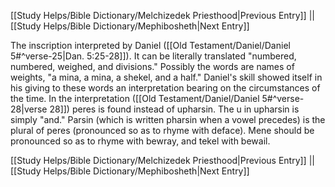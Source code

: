 [[Study Helps/Bible Dictionary/Melchizedek Priesthood|Previous Entry]]  ||  [[Study Helps/Bible Dictionary/Mephibosheth|Next Entry]]

 The inscription interpreted by Daniel ([[Old Testament/Daniel/Daniel 5#^verse-25|Dan. 5:25-28]]). It can be literally translated "numbered, numbered, weighed, and divisions." Possibly the words are names of weights, "a mina, a mina, a shekel, and a half." Daniel's skill showed itself in his giving to these words an interpretation bearing on the circumstances of the time. In the interpretation ([[Old Testament/Daniel/Daniel 5#^verse-28|verse 28]]) peres is found instead of upharsin. The u in upharsin is simply "and." Parsin (which is written pharsin when a vowel precedes) is the plural of peres (pronounced so as to rhyme with deface). Mene should be pronounced so as to rhyme with bewray, and tekel with bewail.

[[Study Helps/Bible Dictionary/Melchizedek Priesthood|Previous Entry]]  ||  [[Study Helps/Bible Dictionary/Mephibosheth|Next Entry]]